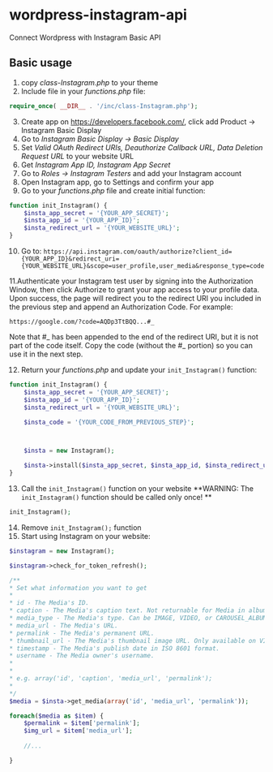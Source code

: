 # wordpress-instagram-api
Connect Wordpress with Instagram Basic API

## Basic usage

1. copy *class-Instagram.php* to your theme
2. Include file in your *functions.php* file:

```php 
require_once( __DIR__ . '/inc/class-Instagram.php');
```
3. Create app on https://developers.facebook.com/, click add Product -> Instagram Basic Display
4. Go to *Instagram Basic Display -> Basic Display*
5. Set *Valid OAuth Redirect URIs, Deauthorize Callback URL, Data Deletion Request URL* to your website URL 
6. Get *Instagram App ID, Instagram App Secret*
7. Go to *Roles -> Instagram Testers* and add your Instagram account
8. Open Instagram app, go to Settings and confirm your app
9. Go to your *functions.php* file and create initial function:
```php
function init_Instagram() {
    $insta_app_secret = '{YOUR_APP_SECRET}';
    $insta_app_id = '{YOUR_APP_ID}';
    $insta_redirect_url = '{YOUR_WEBSITE_URL}';
}
```
10. Go to: `https://api.instagram.com/oauth/authorize?client_id={YOUR_APP_ID}&redirect_uri={YOUR_WEBSITE_URL}&scope=user_profile,user_media&response_type=code`

11.Authenticate your Instagram test user by signing into the Authorization Window, then click Authorize to grant your app access to your profile data. Upon success, the page will redirect you to the redirect URI you included in the previous step and append an Authorization Code. For example:

`https://google.com/?code=AQDp3TtBQQ...#_`

Note that #_ has been appended to the end of the redirect URI, but it is not part of the code itself. Copy the code (without the #_ portion) so you can use it in the next step.

12. Return your *functions.php* and update your `init_Instagram()` function:
```php
function init_Instagram() {
    $insta_app_secret = '{YOUR_APP_SECRET}';
    $insta_app_id = '{YOUR_APP_ID}';
    $insta_redirect_url = '{YOUR_WEBSITE_URL}';

    $insta_code = '{YOUR_CODE_FROM_PREVIOUS_STEP}';



    $insta = new Instagram();

    $insta->install($insta_app_secret, $insta_app_id, $insta_redirect_url, $insta_code);
}
```

13. Call the `init_Instagram()` function on your website **WARNING: The `init_Instagram()` function should be called only once! **
```php
init_Instagram();
```
14. Remove `init_Instagram();` function
15. Start using Instagram on your website:
```php
$instagram = new Instagram();

$instagram->check_for_token_refresh();

/**
* Set what information you want to get
* 
* id - The Media's ID.
* caption - The Media's caption text. Not returnable for Media in albums.
* media_type - The Media's type. Can be IMAGE, VIDEO, or CAROUSEL_ALBUM.
* media_url - The Media's URL.
* permalink - The Media's permanent URL.
* thumbnail_url - The Media's thumbnail image URL. Only available on VIDEO Media.
* timestamp - The Media's publish date in ISO 8601 format.
* username - The Media owner's username.
* 
* 
* e.g. array('id', 'caption', 'media_url', 'permalink');
* 
*/
$media = $insta->get_media(array('id', 'media_url', 'permalink'));

foreach($media as $item) {
    $permalink = $item['permalink'];
    $img_url = $item['media_url'];
    
    //...

}

```
